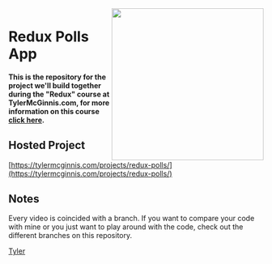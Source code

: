 <img src="https://tylermcginnis.com/tylermcginnis_glasses-300.png" width="300" align="right">

Redux Polls App
========

#### This is the repository for the project we'll build together during the "Redux" course at TylerMcGinnis.com, for more information on this course [click here](https://tylermcginnis.com/courses/redux/).

## Hosted Project

[https://tylermcginnis.com/projects/redux-polls/](https://tylermcginnis.com/projects/redux-polls/)

## Notes
Every video is coincided with a branch. If you want to compare your code with mine or you just want to play around with the code, check out the different branches on this repository.

[Tyler](https://twitter.com/tylermcginnis)
